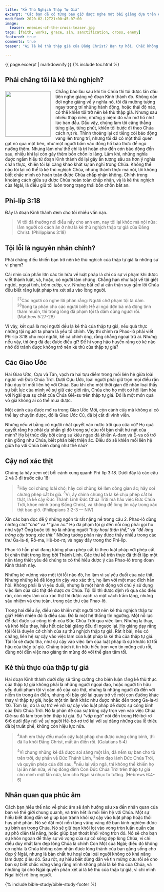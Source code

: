 ```yaml
---
title: "Kẻ Thù Nghịch Thập Tự Giá"
excerpt: "Các bạn đã có từng bao giờ được nghe một bài giảng dựa trên đoạn Kinh thánh viết <em>&#8220;Lắm người có cách ăn ở như là kẻ thù nghịch thập tự giá của Đấng Christ&#8221;</em>? Điều gì được gợi nên ngay trong trí bạn khi suy nghĩ về ý nghĩa của nó? Tôi chắc rằng phần lớn các tín hữu hiểu sai đoạn Kinh thánh này."
modified: 2020-02-12T21:00:45-07:00
image:
  teaser: enemies-of-the-cross-teaser.jpg
tags: [faith, works, grace, sin, sanctification, cross, enemy]
featured: true
comments: true
teaser: "Ai là kẻ thù thập giá của Đấng Christ? Bạn tự hỏi. Chắc không thể là tôi. Nhưng chắc là những người có một lối sống, hay cách ăn ở nào đó, mà ai cũng tin là tội lỗi. Bài viết này sẽ giúp các bạn nhận diện được điều gì khiến một người trở nên kẻ thù thập giá."

---
```

{{ page.excerpt | markdownify }}
{% include toc.html %}
<!--a href="{{ site.url }}{% post_url articles-viet/2018-12-05-Awake-O-Sleeper-Viet %}"><em>(Bấm vào đây để đọc tiếng Việt)</em></a-->
## Phải chăng tôi là kẻ thù nghịch?
<img alt src="{{ site.url }}/assets/images/enemies-of-the-cross-teaser.jpg" style="border: 1px solid #cccccc; margin: 7px 15px 0px 0px; max-width: 100%; height: 148px; padding: 0px; float: left;">
Chẳng bao lâu sau khi tin Chúa thì tôi được lần đầu tiên nghe giảng về đoạn Kinh thánh đó. Không cần đợi nghe giảng về ý nghĩa nó, tôi đã mường tượng ngay trong trí những hành động, hoặc thái độ nào, có thể khiến tôi trở nên kẻ thù thập giá.  Nhưng sau nhiều thập niên, những ý niệm đó vẫn mơ hồ như lúc ban đầu. Dầu vậy, chúng làm tôi căng thẳng từng giây, từng phút, khiến tôi bước đi theo Chúa cách rụt rè. Thỉnh thoảng lại có tiếng còi báo động vang lên trong trí, nhưng tôi đã có một thói quen gạt nó qua một bên, như một người bấm vào đồng hồ báo thức để ngủ nướng thêm. Nhưng làm như thế chỉ là trì hoãn cho đến cơn báo động đến sau, nhiều khi lại còn gây thêm bồn chồn lo lắng. Lắm khi, những nghĩa được ngầm hiểu từ đoạn Kinh thánh đó lại gây ấn tượng sâu xa hơn ý nghĩa chân thực, khiến tôi lại càng khao khát sự an nghỉ trong Chúa. Không thể nào tôi lại có thể là kẻ thù nghịch Chúa, nhưng thành thực mà nói, tôi không biết chắc mình có hoàn toàn được Chúa chấp nhận không. Chính trong khoảng cách giữa sự được Chúa hoàn toàn chấp nhận, và là kẻ thù nghịch của Ngài, là điều giữ tôi luôn trong trạng thái bồn chồn bất an.

## Phi-líp 3:18

Đây là đoạn Kinh thánh đem cho tôi nhiều vấn nạn.

> Vì tôi đã thường nói điều nầy cho anh em, nay tôi lại khóc mà nói nữa: lắm người có cách ăn ở như là kẻ thù nghịch thập tự giá của Ðấng Christ. (Philippians 3:18)

## Tội lỗi là nguyên nhân chính?

Phải chăng điều khiến bạn trở nên kẻ thù nghịch của thập tự giá là những sự vi phạm?

Cái nhìn của phần lớn các tín hữu về luật pháp là chỉ có sự vi phạm khi được viết thành luật, và, hoặc, có người làm chứng. Chẳng hạn như luật về tội giết người, ngoại tình, trộm cướp, v.v. Nhưng bất cứ ai cẩn thận suy gẫm lời Chúa đều biết rằng luật pháp tra xét sâu vào lòng người.

>  <sup>27</sup>Các ngươi có nghe lời phán rằng: Ngươi chớ phạm tội tà dâm. <sup>28</sup>Song ta phán cho các ngươi biết: Hễ ai ngó đờn bà mà động tình tham muốn, thì trong lòng đã phạm tội tà dâm cùng người rồi. (Matthew 5:27-28)

Vì vậy, kết quả là mọi người đều là kẻ thù của thập tự giá, nếu quả thực những tội người ta phạm là yếu tố chính. Vậy thì chính ra Phao-lô phải viết Phi-líp 3:18  cho mọi người, kể cả chính ông, rằng chẳng ngoại trừ ai. Nhưng nếu vậy, thì ông đã đạt được điều gì? Để hi vọng hão huyền rằng có kẻ nào nhờ đó tránh được không trở nên kẻ thù của thập tự giá?

## Các Giao Ước
Hai Giao Ước, Cựu và Tân, vạch ra hai tựu điểm trong mối liên hệ giữa loài người với Đức Chúa Trời. Dưới Cựu Ước, loài người phải giữ trọn mọi điều răn hầu duy trì mối liên hệ với Chúa. Sau khi cho một thời gian để nhân loại thấy sự bất lực của mình về sự giữ các giới răn, Chúa cho họ một cơ hội làm hòa với Ngài qua sự chết của Chúa Giê-su trên thập tự giá. Đó là một món quà vô giá không ai có thể mua được.

Một cánh cửa được mở ra trong Giao Ước Mới, còn cánh cửa mà không ai có thể lay chuyển được, đó là Giao Ước Cũ, đã bị cất đi vĩnh viễn.

Nhưng nếu ví bằng có người nhất quyết vào nước trời qua cửa cũ? Họ quả quyết rằng họ phải dự phần gì đó trong sự cứu rỗi bản chất hư nát của mình? Họ bị thúc đẩy bởi cùng sự kiêu ngạo đã khiến A-đam và Ê-va cố trở nên giống như Chúa, biết phân biệt thiện ác. Điều đó sẽ khiến mối liên hệ giữa họ với Chúa biến dạng như thế nào?

## Cậy nơi xác thịt

Chúng ta hãy xem xét bối cảnh xung quanh Phi-líp 3:18. Dưới đây là các câu 2 và 3 đi trước câu 18:

>  <sup>2</sup>Hãy coi chừng loài chó; hãy coi chừng kẻ làm công gian ác; hãy coi chừng phép cắt bì giả.  <sup>3</sup>Vì, ấy chính chúng ta là kẻ chịu phép cắt bì thật, là kẻ cậy Ðức Thánh Linh Ðức Chúa Trời mà hầu việc Ðức Chúa Trời, khoe mình trong Ðấng Christ, và không để lòng tin cậy trong xác thịt bao giờ. (Philippians 3:2-3 &mdash; NIV)

Xin các bạn đọc để ý những ngôn từ rất nặng nề trong câu 2. Phao-lô dùng những chữ *"chó"* và *"gian ác." Họ đã phạm tội gì đến nỗi ông phải gọi họ như vậy? Ông buộc tội họ là những người *"hủy hoại thân thể,"* và *"để lòng trông cậy trong xác thịt."* Những tương phản này được thấy nhiều trong các thư Ga-la-ti, Rô-ma, Hê-bơ-rơ, và ngay đây trong thơ Phi-líp.

Phao-lô hẳn phải đang tương phản phép cắt bì theo luật pháp với phép cắt bì chân thật trong lòng bởi Thánh Linh. Các thư kể trên thực đã thiết lập một nền tảng thiết yếu để chúng ta có thể hiểu được ý của Phao-lô trong đoạn Kinh thánh này.

Những kẻ vướng vào một tội lỗi nào đó, họ làm vì sự yếu đuối của xác thịt. Nhưng những kẻ để lòng tin cậy vào xác thịt, họ làm với một mục đích hẳn hòi. Không phải là vì yếu đuối, nhưng là một hành động với chủ ý sử dụng việc làm của xác thịt để được ơn Chúa. Tội lỗi thì được định rõ qua các điều răn, còn việc làm của xác thịt thì được vạch ra một cách trầm lặng, nhưng sâu nhiệm và chu toàn, trong các thư của Phao-lô.

Trong hai điều ấy, điều nào khiến một người trở nên kẻ thù nghịch thập tự giá?  Hiển nhiên đó là điều sau. Đó là một hệ thống tín ngưỡng. Một nỗ lực để đạt được sự công bình của Đức Chúa Trời qua việc làm. Nhưng lạ thay, và khó hiểu thay, hầu hết các bài giảng đều đi ngược lại. Họ giảng dạy rằng tội lỗi là duyên cớ chính của sự thù nghịch thập tự giá. Rất ít bài, nếu có chăng, liên hệ sự cậy vào việc làm của luật pháp là kẻ thù của thập tự giá. Tội lỗi sẽ được tha, như sự cậy vào việc làm của luật pháp là sự khước từ tối hậu của thập tự giá. Chẳng trách ít tín hữu hiểu trọn vẹn tin mừng cứu rỗi, đừng nói đến việc rao giảng tin mừng đó với thế gian tăm tối.

## Kẻ thù thực của thập tự giá
Hai đoạn Kinh thánh dưới đây sẽ tăng cường cho biện luận rằng kẻ thù thực của thập tự giá không phải là những người ngoại đạo, hoặc người tín hữu yếu đuối phạm tội vì cám dỗ của xác thịt, nhưng là những người đã đến với niềm tin trong ân điển, nhưng rồi bây giờ lại quay trở về một con đường khác thay vì thập tự giá, hoặc một tin lành khác như được nhắc đến trong Ga-la-ti 1:6. Tóm lại, đó là sự trở về với sự cậy vào luật pháp để được sự công bình của Đức Chúa Trời. Nó là phản đề của sự trông cậy trọn vẹn vào việc Chúa Giê-su đã làm trọn trên thập tự giá. Sự *"vấp ngã"* nói đến trong Hê-bơ-rơ 6:6 dưới đây nói về sự người Hê-bơ-rơ trở lại với sự dâng những của lễ thiêu đã bị truất phế, không còn hiệu lực nữa.

> <sup>4</sup>Anh em thảy đều muốn cậy luật pháp cho được xưng công bình, thì đã lìa khỏi Ðấng Christ, mất ân điển rồi. (Galatians 5:4)
>
> <sup>4</sup>Vì chưng những kẻ đã được soi sáng một lần, đã nếm sự ban cho từ trên trời, dự phần về Ðức Thánh Linh,  <sup>5</sup>nếm đạo lành Ðức Chúa Trời, và quyền phép của đời sau, <sup>6</sup>nếu lại vấp ngã, thì không thể khiến họ lại ăn năn nữa, vì họ đóng đinh Con Ðức Chúa Trời trên thập tự giá cho mình một lần nữa, làm cho Ngài sỉ nhục tỏ tường. (Hebrews 6:4-6)

## Nhãn quan qua phúc âm

Cách bạn hiểu thế nào về phúc âm sẽ ảnh hưởng sâu xa đến nhãn quan của bạn về thế giới chung quanh, và trên hết là mối liên hệ với Chúa. Một sự hiểu biết đúng đắn sẽ giúp bạn tránh khỏi sự cậy vào luật pháp hoặc thói hay phê phán. Nó sẽ đặt một nền tảng vững vàng để bạn kinh nghiệm được sự bình an trong Chúa. Nó sẽ giữ bạn khỏi lọt vào vòng tròn luẩn quẩn của sự phô diễn tài năng, hoặc giúp bạn thoát khỏi vòng tròn đó. Nó sẽ cho bạn sự khôn ngoan để thấy sự vô vọng của sự cố sống đẹp lòng Chúa, vì chỉ điều duy nhất làm đẹp lòng Chúa là chính Con Một của Ngài; điều đó không có nghĩa là Chúa không cảm nhận được lòng thành của bạn gắng sống cho đẹp ý Ngài, nhưng là bản chất hư hoại của loài người không có khả năng làm được điều đó. Sau rốt, sự hiểu biết đúng đắn về tin mừng cứu rỗi sẽ cho bạn sự biết chắc vững vàng rằng mình không phải là kẻ thù của Chúa, và nhường lại cho Ngài quyền phán xét ai là kẻ thù của thập tự giá, vì chỉ mình Ngài biết rõ lòng người.


{% include bible-study/bible-study-footer %}
